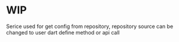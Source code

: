 # WIP

Serice used for get config from repository, repository source can be changed to user dart define method or api call
